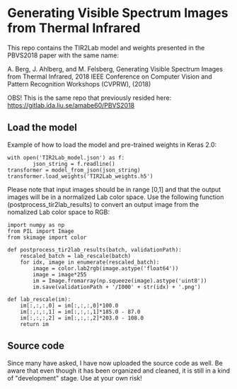 # Generating Visible Spectrum Images from Thermal Infrared

This repo contains the TIR2Lab model and weights presented in the PBVS2018 paper with the same name:

A. Berg, J. Ahlberg, and M. Felsberg, Generating Visible Spectrum Images from Thermal Infrared, 2018 IEEE Conference on Computer Vision and Pattern Recognition Workshops (CVPRW), (2018)

OBS! This is the same repo that previously resided here: https://gitlab.ida.liu.se/amabe60/PBVS2018 

## Load the model
Example of how to load the model and pre-trained weights in Keras 2.0:

```
with open('TIR2Lab_model.json') as f:
        json_string = f.readline()
transformer = model_from_json(json_string)
transformer.load_weights('TIR2Lab_weights.h5')
```

Please note that input images should be in range [0,1] and that the output images will be in a normalized Lab color space. Use the following function (postprocess_tir2lab_results) to convert an output image from the nomalized Lab color space to RGB:

```
import numpy as np
from PIL import Image
from skimage import color

def postprocess_tir2lab_results(batch, validationPath):		
	rescaled_batch = lab_rescale(batch)
	for idx, image in enumerate(rescaled_batch):
		image = color.lab2rgb(image.astype('float64'))
		image = image*255
		im = Image.fromarray(np.squeeze(image).astype('uint8'))
		im.save(validationPath + '/I000' + str(idx) + '.png')
		
def lab_rescale(im):
    im[:,:,:,0] = im[:,:,:,0]*100.0
    im[:,:,:,1] = im[:,:,:,1]*185.0 - 87.0
    im[:,:,:,2] = im[:,:,:,2]*203.0 - 108.0
    return im
```

## Source code
Since many have asked, I have now uploaded the source code as well. Be aware that even though it has been organized and cleaned, it is still in a kind of "development" stage. Use at your own risk!
